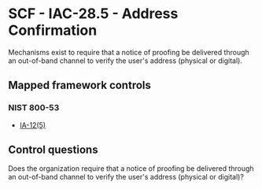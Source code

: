 # SCF - IAC-28.5 - Address Confirmation
Mechanisms exist to require that a notice of proofing be delivered through an out-of-band channel to verify the user's address (physical or digital).
## Mapped framework controls
### NIST 800-53
- [IA-12(5)](../nist80053/ia-12-5.md)
  
## Control questions
Does the organization require that a notice of proofing be delivered through an out-of-band channel to verify the user's address (physical or digital)?
  